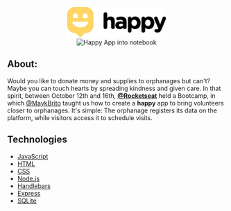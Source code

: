 <p align="center">
    <img alt="logo black" src="/public/images/logo_black.svg" height="70px"><br>
    <img alt="Happy App into notebook" src="https://dl.dropboxusercontent.com/s/idtcu2tsmomx10o/happy-notebook.jpg?dl=0" height="380px" />
</p>

## About:
Would you like to donate money and supplies to orphanages but can't? Maybe you can touch hearts by spreading kindness and given care. In that spirit, between October 12th and 16th, **[@Rocketseat](https://github.com/Rocketseat)** held a Bootcamp, in which [@MaykBrito](https://github.com/maykbrito/) taught us how to create a **happy** app to bring volunteers closer to orphanages. It's simple: The orphanage registers its data on the platform, while visitors access it to schedule visits.

## Technologies
- [JavaScript](https://www.javascript.com/)
- [HTML](https://www.w3schools.com/html/)
- [CSS](https://www.w3.org/Style/CSS/Overview.en.html)
- [Node.js](https://nodejs.org/en/)
- [Handlebars](https://handlebarsjs.com/)
- [Express](https://expressjs.com/)
- [SQLite](https://www.sqlite.org/index.html)
